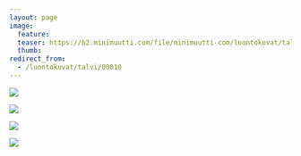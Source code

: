 ```yaml
---
layout: page
image:
  feature:
  teaser: https://b2.minimuutti.com/file/minimuutti-com/luontokuvat/talvi/IMG_2668-245px.jpg
  thumb:
redirect_from:
  - /luontokuvat/talvi/00010
---
```


[![](https://b2.minimuutti.com/file/minimuutti-com/luontokuvat/talvi/IMG_2668-800px.jpg)](https://dl.dropboxusercontent.com/sh/ea1wtnz7z734o12/AACQcGtMYmST2U_qvXIXkHaDa/luontokuvat/talvi/IMG_2668.jpg)

[![](https://b2.minimuutti.com/file/minimuutti-com/luontokuvat/talvi/IMG_2670-800px.jpg)](https://dl.dropboxusercontent.com/sh/ea1wtnz7z734o12/AACECWzGySMA9b4iSGy2KaFFa/luontokuvat/talvi/IMG_2670.jpg)

[![](https://b2.minimuutti.com/file/minimuutti-com/luontokuvat/talvi/IMG_2671-800px.jpg)](https://dl.dropboxusercontent.com/sh/ea1wtnz7z734o12/AADKTV09btyNXtKnQELP27lUa/luontokuvat/talvi/IMG_2671.jpg)

[![](https://b2.minimuutti.com/file/minimuutti-com/luontokuvat/talvi/IMG_2682-800px.jpg)](https://dl.dropboxusercontent.com/sh/ea1wtnz7z734o12/AADZyqysqoa05j6Pmb4Q7Czya/luontokuvat/talvi/IMG_2682.jpg)
